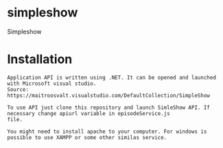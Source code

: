 # simpleshow
Simpleshow

# Installation
    Application API is written using .NET. It can be opened and launched with Microsoft visual studio.
    Source:
    https://maitroosvalt.visualstudio.com/DefaultCollection/SimpleShow

    To use API just clone this repository and launch SimleShow API. If necessary change apiurl variable in episodeService.js
    file.

    You might need to install apache to your computer. For windows is possible to use XAMPP or some other similas service.